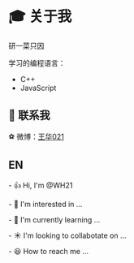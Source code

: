 # :mortar_board: 关于我

研一菜只因

学习的编程语言：

- C++
- JavaScript

## :floppy_disk: 联系我

:soccer: 微博：[王华021](https://weibo.com/5841741959)

## EN

\- :+1: Hi, I'm @WH21

\- :eyes: I'm interested in ...

\- :book: I'm currently learning ...

\- :sunny: I'm looking to collabotate on ...

\- :satisfied: How to reach me ...
